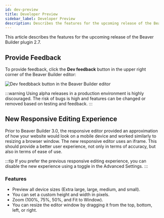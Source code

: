 ```yaml
---
id: dev-preview
title: Developer Preview
sidebar_label: Developer Preview
description: Describes the features for the upcoming release of the Beaver Builder plugin.
---
```


This article describes the features for the upcoming release of the Beaver Builder plugin 2.7.

<!-- :::info
**Developer Preview Currently Unavailable!**

Documentation will be added as soon as a developer preview for Beaver Builder is released.
::: -->

## Provide Feedback

To provide feedback, click the **Dev feedback** button in the upper right corner of the Beaver Builder editor:

![Dev feedbback button in the Beaver Builder editor](/img/beaver-builder/dev-preview--1.jpg)

:::warning
Using alpha releases in a production environment is highly discouraged. The risk of bugs is high and features can be changed or removed based on testing and feedback.
:::

## New Responsive Editing Experience

Prior to Beaver Builder 3.0, the responsive editor provided an approximation of how your website would look on a mobile device and worked similarly to resizing a browser window. The new responsive editor uses an iframe. This should provide a better user experience, not only in terms of accuracy, but also in terms of ease of use.

:::tip
If you prefer the previous responsive editing experience, you can disable the new experience using a toggle in the Advanced Settings.
:::

### Features

* Preview all device sizes (Extra large, large, medium, and small).
* You can set a custom height and width in pixels.
* Zoom (100%, 75%, 50%, and Fit to Window).
* You can resize the editor window by dragging it from the top, bottom, left, or right.
